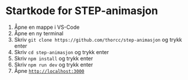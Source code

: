 # Startkode for STEP-animasjon

1. Åpne en mappe i VS-Code
2. Åpne en ny terminal
3. Skriv `git clone https://github.com/thorcc/step-animasjon` og trykk enter
4. Skriv `cd step-animasjon` og trykk enter
5. Skriv `npm install` og trykk enter
6. Skriv `npm run dev` og trykk enter
7. Åpne [`http://localhost:3000`](http://localhost:3000)
